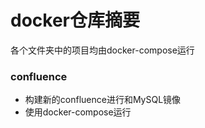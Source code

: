 # docker仓库摘要
各个文件夹中的项目均由docker-compose运行


### confluence
- 构建新的confluence进行和MySQL镜像
- 使用docker-compose运行
